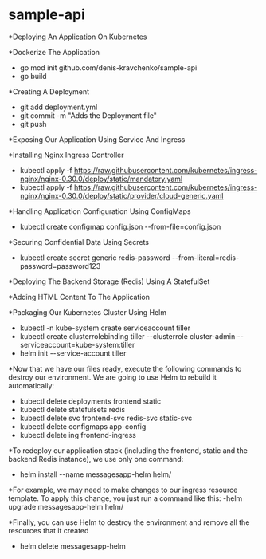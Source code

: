 # sample-api
*Deploying An Application On Kubernetes

*Dockerize The Application
- go mod init github.com/denis-kravchenko/sample-api
- go build

*Creating A Deployment
- git add deployment.yml
- git commit  -m "Adds the Deployment file"
- git push

*Exposing Our Application Using Service And Ingress

*Installing Nginx Ingress Controller
- kubectl apply -f https://raw.githubusercontent.com/kubernetes/ingress-nginx/nginx-0.30.0/deploy/static/mandatory.yaml
- kubectl apply -f https://raw.githubusercontent.com/kubernetes/ingress-nginx/nginx-0.30.0/deploy/static/provider/cloud-generic.yaml

*Handling Application Configuration Using ConfigMaps
- kubectl create configmap config.json --from-file=config.json

*Securing Confidential Data Using Secrets
- kubectl create secret generic redis-password --from-literal=redis-password=password123

*Deploying The Backend Storage (Redis) Using A StatefulSet

*Adding HTML Content To The Application

*Packaging Our Kubernetes Cluster Using Helm
- kubectl -n kube-system create serviceaccount tiller
- kubectl create clusterrolebinding tiller --clusterrole cluster-admin --serviceaccount=kube-system:tiller
- helm init --service-account tiller

*Now that we have our files ready, execute the following commands to destroy our environment. We are going to use Helm to rebuild it automatically:
- kubectl delete deployments frontend static
- kubectl delete statefulsets redis
- kubectl delete svc frontend-svc redis-svc static-svc
- kubectl delete configmaps app-config
- kubectl delete ing frontend-ingress

*To redeploy our application stack (including the frontend, static and the backend Redis instance), we use only one command:
- helm install --name messagesapp-helm helm/

*For example, we may need to make changes to our ingress resource template. To apply this change, you just run a command like this:
-helm upgrade messagesapp-helm helm/

*Finally, you can use Helm to destroy the environment and remove all the resources that it created
- helm delete messagesapp-helm
